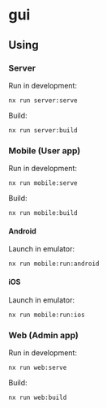 # gui

## Using

### Server

Run in development:

```shell script
nx run server:serve
```

Build:

```shell script
nx run server:build
```

### Mobile (User app)

Run in development:

```shell script
nx run mobile:serve
```

Build:

```shell script
nx run mobile:build
```

#### Android

Launch in emulator:

```shell script
nx run mobile:run:android
```

#### iOS

Launch in emulator:

```shell script
nx run mobile:run:ios
```

### Web (Admin app)

Run in development:

```shell script
nx run web:serve
```

Build:

```shell script
nx run web:build
```
